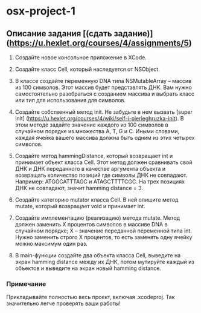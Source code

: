 osx-project-1
=============

## Описание задания [(сдать задание)] (https://u.hexlet.org/courses/4/assignments/5)

1. Создайте новое консольное приложение в XCode.

2. Создайте класс Cell, который наследуется от NSObject.

3. В классе создайте переменную DNA типа NSMutableArray – массив из 100 символов. Этот массив будет представлять ДНК. Вам нужно самостоятельно разобраться с созданием массива и выбрать класс или тип для использования для символов.

4. Создайте собственный метод init. Не забудьте в нем вызвать [super init] (https://u.hexlet.org/courses/4/wiki/self-i-pierieghruzka-init). В этом методе задайте значение каждого из 100 символов в случайном порядке из множества A, T, G и С. Иными словами, каждая ячейка вашего массива должна быть одним из этих четырех символов.

5. Создайте метод hammingDistance, который возвращает int и принимает объект класса Cell. Этот метод должен сравнивать свой ДНК и ДНК переданного в качестве аргумента объекта и возвращать количество позиций где символы ДНК не совпадают. Например: ATGGCATTTAGC и ATAGCTTTTCGC. На трех позициях ДНК не совпадают, значит hamming distance = 3. 

6. Создайте категорию mutator класса Cell. В ней опишите метод mutate, который возвращает void и принимает int.

7. Создайте имплементацию (реализацию) метода mutate. Метод должен заменить X процентов символов в массиве DNA в случайном порядке; Х – значение переданной переменной типа int. Нужно заменить строго Х процентов, то есть заменять одну ячейку можно максимум один раз.

8. В main-функции создайте два объекта класса Cell, выведите на экран hamming distance между их ДНК, потом мутируйте каждый из объектов и выведите на экран новый hamming distance.

### Примечание
Прикладывайте полностью весь проект, включая .xcodeproj. Так значительно легче проверять ваши работы!